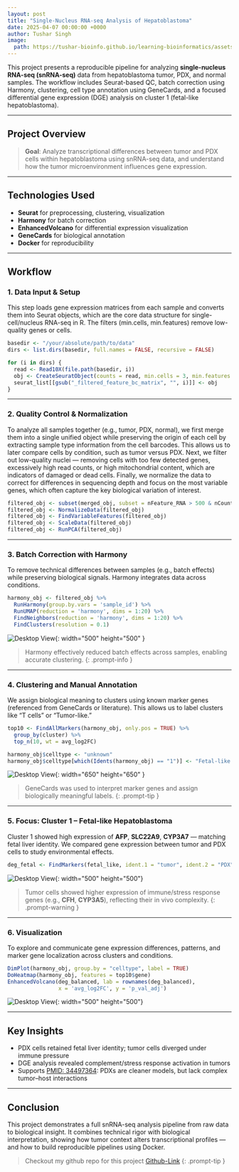 ```yaml
--- 
layout: post  
title: "Single-Nucleus RNA-seq Analysis of Hepatoblastoma"                     
date: 2025-04-07 00:00:00 +0000  
author: Tushar Singh
image:
  path: https://tushar-bioinfo.github.io/learning-bioinformatics/assets/img/snrna-04-07-2025/img-.png
---
```


This project presents a reproducible pipeline for analyzing **single-nucleus RNA-seq (snRNA-seq)** data from hepatoblastoma tumor, PDX, and normal samples. The workflow includes Seurat-based QC, batch correction using Harmony, clustering, cell type annotation using GeneCards, and a focused differential gene expression (DGE) analysis on cluster 1 (fetal-like hepatoblastoma).
 
---

## Project Overview

> **Goal**: Analyze transcriptional differences between tumor and PDX cells within hepatoblastoma using snRNA-seq data, and understand how the tumor microenvironment influences gene expression.

---

## Technologies Used

- **Seurat** for preprocessing, clustering, visualization
- **Harmony** for batch correction
- **EnhancedVolcano** for differential expression visualization
- **GeneCards** for biological annotation
- **Docker** for reproducibility

---

## Workflow

### 1. Data Input & Setup

This step loads gene expression matrices from each sample and converts them into Seurat objects, which are the core data structure for single-cell/nucleus RNA-seq in R. The filters (min.cells, min.features) remove low-quality genes or cells.

```r
basedir <- "/your/absolute/path/to/data"
dirs <- list.dirs(basedir, full.names = FALSE, recursive = FALSE)

for (i in dirs) {
  read <- Read10X(file.path(basedir, i))
  obj <- CreateSeuratObject(counts = read, min.cells = 3, min.features = 200)
  seurat_list[[gsub("_filtered_feature_bc_matrix", "", i)]] <- obj
}
```
---

### 2. Quality Control & Normalization

To analyze all samples together (e.g., tumor, PDX, normal), we first merge them into a single unified object while preserving the origin of each cell by extracting sample type information from the cell barcodes. This allows us to later compare cells by condition, such as tumor versus PDX. Next, we filter out low-quality nuclei — removing cells with too few detected genes, excessively high read counts, or high mitochondrial content, which are indicators of damaged or dead cells. Finally, we normalize the data to correct for differences in sequencing depth and focus on the most variable genes, which often capture the key biological variation of interest.


```r
filtered_obj <- subset(merged_obj, subset = nFeature_RNA > 500 & nCount_RNA > 1000 & mt_percent < 10)
filtered_obj <- NormalizeData(filtered_obj)
filtered_obj <- FindVariableFeatures(filtered_obj)
filtered_obj <- ScaleData(filtered_obj)
filtered_obj <- RunPCA(filtered_obj)
```

---

### 3. Batch Correction with Harmony

To remove technical differences between samples (e.g., batch effects) while preserving biological signals. Harmony integrates data across conditions.

```r
harmony_obj <- filtered_obj %>%
  RunHarmony(group.by.vars = 'sample_id') %>%
  RunUMAP(reduction = 'harmony', dims = 1:20) %>%
  FindNeighbors(reduction = 'harmony', dims = 1:20) %>%
  FindClusters(resolution = 0.1)
```
![Desktop View](https://tushar-bioinfo.github.io/learning-bioinformatics/assets/img/snrna-04-07-2025/after_batch_removed.png){: width="500" height="500" }
> Harmony effectively reduced batch effects across samples, enabling accurate clustering.
{: .prompt-info }
---

### 4. Clustering and Manual Annotation

We assign biological meaning to clusters using known marker genes (referenced from GeneCards or literature). This allows us to label clusters like “T cells” or “Tumor-like.”

```r
top10 <- FindAllMarkers(harmony_obj, only.pos = TRUE) %>%
  group_by(cluster) %>%
  top_n(10, wt = avg_log2FC)

harmony_obj$celltype <- "unknown"
harmony_obj$celltype[which(Idents(harmony_obj) == "1")] <- "Fetal-like hepatoblastoma"
```

![Desktop View](https://tushar-bioinfo.github.io/learning-bioinformatics/assets/img/snrna-04-07-2025/anotated_umap.png){: width="650" height="650" }

> GeneCards was used to interpret marker genes and assign biologically meaningful labels.
{: .prompt-tip }

---

### 5. Focus: Cluster 1 – Fetal-like Hepatoblastoma

Cluster 1 showed high expression of **AFP**, **SLC22A9**, **CYP3A7** — matching fetal liver identity. We compared gene expression between tumor and PDX cells to study environmental effects.

```r
deg_fetal <- FindMarkers(fetal_like, ident.1 = "tumor", ident.2 = "PDX", logfc.threshold = 0.25)
```

![Desktop View](https://tushar-bioinfo.github.io/learning-bioinformatics/assets/img/snrna-04-07-2025/diff_pdx_tumor_DE_test.png){: width="500" height="500"}
>  Tumor cells showed higher expression of immune/stress response genes (e.g., **CFH**, **CYP3A5**), reflecting their in vivo complexity.
{: .prompt-warning }

---

### 6. Visualization

To explore and communicate gene expression differences, patterns, and marker gene localization across clusters and conditions.

```r
DimPlot(harmony_obj, group.by = "celltype", label = TRUE)
DoHeatmap(harmony_obj, features = top10$gene)
EnhancedVolcano(deg_balanced, lab = rownames(deg_balanced),
                x = 'avg_log2FC', y = 'p_val_adj')
```

![Desktop View](https://tushar-bioinfo.github.io/learning-bioinformatics/assets/img/snrna-04-07-2025/DE_volcano_tumor_PDX.png){: width="500" height="500"}


---

## Key Insights

- PDX cells retained fetal liver identity; tumor cells diverged under immune pressure
- DGE analysis revealed complement/stress response activation in tumors
- Supports [PMID: 34497364](https://pubmed.ncbi.nlm.nih.gov/34497364): PDXs are cleaner models, but lack complex tumor–host interactions

---

## Conclusion

This project demonstrates a full snRNA-seq analysis pipeline from raw data to biological insight. It combines technical rigor with biological interpretation, showing how tumor context alters transcriptional profiles — and how to build reproducible pipelines using Docker.

> Checkout my github repo for this project [Github-Link](https://github.com/Tushar-bioinfo/ScRNAseq-Hepatoblastoma)
{: .prompt-tip }
